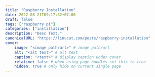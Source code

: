 ```yaml
---
title: "Raspberry Installation"
date: 2022-08-21T09:17:32+07:00
draft: false
tags: ["raspberry pi"]
categories: ["installation"]
description: "Desc Text."
canonicalURL: "https://linucat.com/posts/raspberry-installation"
cover:
    image: "<image path/url>" # image path/url
    alt: "<alt text>" # alt text
    caption: "<text>" # display caption under cover
    relative: false # when using page bundles set this to true
    hidden: true # only hide on current single page
---
```


